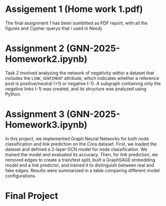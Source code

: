 # Assigement 1 (Home work 1.pdf)
The final assignment 1 has been sumbitted as PDF report, with all the figures and Cypher querys that i used in Neo4j. 

# Assignment 2 (GNN-2025-Homework2.ipynb)
Task 2 involved analyzing the network of negativity within a dataset that includes the `LINK_SENTIMENT` attribute, which indicates whether a reference post is positive/neutral (+1) or negative (-1). A subgraph containing only the negative links (-1) was created, and its structure was analyzed using Python.

# Assignment 3 (GNN-2025-Homework3.ipynb)
In this project, we implemented Graph Neural Networks for both node classification and link prediction on the Cora dataset. First, we loaded the dataset and defined a 2-layer GCN model for node classification. We trained the model and evaluated its accuracy. Then, for link prediction, we removed edges to create a train/test split, built a GraphSAGE embedding model and a link predictor, and trained it to distinguish between real and fake edges. Results were summarized in a table comparing different model configurations.

# Final Project 
